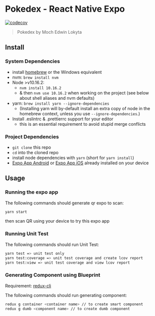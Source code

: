 # Pokedex - React Native Expo

[![codecov](https://codecov.io/gh/hatbox25/pokedex-expo/branch/master/graph/badge.svg?token=ADDE3YR5VD)](https://codecov.io/gh/hatbox25/pokedex-expo)

> Pokedex by Moch Edwin Lokyta

## Install

### System Dependencies

- install [homebrew](http://brew.sh/) or the Windows equivalent
- nvm: `brew install nvm`
- Node >v10.16.2:
  - `nvm install 10.16.2`
  - & then `nvm use 10.16.2` when working on the project (see below about shell aliases and nvm defaults)
- yarn: `brew install yarn --ignore-dependencies`
  - (Installing yarn will by-default install an extra copy of node in the homebrew context, unless you use `--ignore-dependencies`.)
- Install .eslintrc & .prettierrc support for your editor
  - this is an essential requirement to avoid stupid merge conflicts

### Project Dependencies

- `git clone` this repo
- `cd` into the cloned repo
- install node dependencies with `yarn` (short for `yarn install`)
- [Expo App Android](https://play.google.com/store/apps/details?id=host.exp.exponent&referrer=www) or [Expo App iOS](https://apps.apple.com/app/apple-store/id982107779) already installed on your device

## Usage

### Running the expo app

The following commands should generate qr expo to scan:

```bash
yarn start
```

then scan QR using your device to try this expo app

### Running Unit Test

The following commands should run Unit Test:

```bash
yarn test => unit test only
yarn test:coverage => unit test coverage and create lcov report
yarn test:view => unit test coverage and view lcov report
```

### Generating Component using Blueprint

Requirement: [redux-cli](https://www.npmjs.com/package/redux-cli)

The following commands should run generating component:

```bash
redux g container <container name> // to create smart component
redux g dumb <component name> // to create dumb component
```

